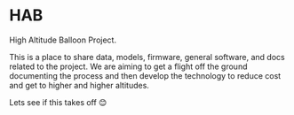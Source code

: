 # HAB
High Altitude Balloon Project.

This is a place to share data, models, firmware, general software, and docs related to the project. We are aiming to get a flight off the ground documenting the process and then develop the technology to reduce cost and get to higher and higher altitudes.

Lets see if this takes off 😊
